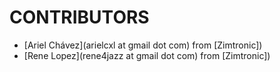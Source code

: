 CONTRIBUTORS
============

- [Ariel Chávez](arielcxl at gmail dot com) from [Zimtronic])
- [Rene Lopez](rene4jazz at gmail dot com) from [Zimtronic])

